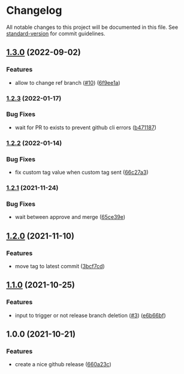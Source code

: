 # Changelog

All notable changes to this project will be documented in this file. See [standard-version](https://github.com/conventional-changelog/standard-version) for commit guidelines.

## [1.3.0](https://github.com/cresh-io/action-conventional-release/compare/v1.2.3...v1.3.0) (2022-09-02)


### Features

* allow to change ref branch ([#10](https://github.com/cresh-io/action-conventional-release/issues/10)) ([6f9ee1a](https://github.com/cresh-io/action-conventional-release/commit/6f9ee1a4de79bfe1aed811c5ecf1cc203e7ba85f))

### [1.2.3](https://github.com/cresh-io/action-conventional-release/compare/v1.2.2...v1.2.3) (2022-01-17)


### Bug Fixes

* wait for PR to exists to prevent github cli errors ([b471187](https://github.com/cresh-io/action-conventional-release/commit/b4711878c18f01c485c5032664b4aaa5da26920c))

### [1.2.2](https://github.com/cresh-io/action-conventional-release/compare/v1.2.1...v1.2.2) (2022-01-14)


### Bug Fixes

* fix custom tag value when custom tag sent ([66c27a3](https://github.com/cresh-io/action-conventional-release/commit/66c27a35aa12286964be144052e0046a2f8ab226))

### [1.2.1](https://github.com/cresh-io/action-conventional-release/compare/v1.2.0...v1.2.1) (2021-11-24)


### Bug Fixes

* wait between approve and merge ([65ce39e](https://github.com/cresh-io/action-conventional-release/commit/65ce39e5c097dcc198c3f08d013dd595267ef19c))

## [1.2.0](https://github.com/cresh-io/action-conventional-release/compare/v1.1.0...v1.2.0) (2021-11-10)


### Features

* move tag to latest commit ([3bcf7cd](https://github.com/cresh-io/action-conventional-release/commit/3bcf7cded9488e20b253c265141535a63719b12c))

## [1.1.0](https://github.com/cresh-io/action-conventional-release/compare/v1.0.0...v1.1.0) (2021-10-25)


### Features

* input to trigger or not release branch deletion ([#3](https://github.com/cresh-io/action-conventional-release/issues/3)) ([e6b66bf](https://github.com/cresh-io/action-conventional-release/commit/e6b66bf32b4924562ac1bffd20b2567c304389fb))

## 1.0.0 (2021-10-21)


### Features

* create a nice github release ([660a23c](https://github.com/cresh-io/action-conventional-release/commit/660a23cd7dcf6f3711c3f8798ca6240d864d60d0))
